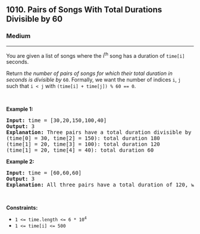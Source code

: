 <h2>1010. Pairs of Songs With Total Durations Divisible by 60</h2><h3>Medium</h3><hr><div><p>You are given a list of songs where the i<sup>th</sup> song has a duration of <code>time[i]</code> seconds.</p>

<p>Return <em>the number of pairs of songs for which their total duration in seconds is divisible by</em> <code>60</code>. Formally, we want the number of indices <code>i</code>, <code>j</code> such that <code>i &lt; j</code> with <code>(time[i] + time[j]) % 60 == 0</code>.</p>

<p>&nbsp;</p>
<p><strong>Example 1:</strong></p>

<pre><strong>Input:</strong> time = [30,20,150,100,40]
<strong>Output:</strong> 3
<strong>Explanation:</strong> Three pairs have a total duration divisible by 60:
(time[0] = 30, time[2] = 150): total duration 180
(time[1] = 20, time[3] = 100): total duration 120
(time[1] = 20, time[4] = 40): total duration 60
</pre>

<p><strong>Example 2:</strong></p>

<pre><strong>Input:</strong> time = [60,60,60]
<strong>Output:</strong> 3
<strong>Explanation:</strong> All three pairs have a total duration of 120, which is divisible by 60.
</pre>

<p>&nbsp;</p>
<p><strong>Constraints:</strong></p>

<ul>
	<li><code>1 &lt;= time.length &lt;= 6 * 10<sup>4</sup></code></li>
	<li><code>1 &lt;= time[i] &lt;= 500</code></li>
</ul>
</div>
